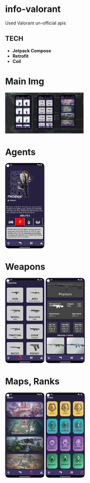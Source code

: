 # info-valorant
Used Valorant un-official apis

## TECH  
- **Jetpack Compose**
- **Retrofit**
- **Coil**




<h1>Main Img</h1>

<img src="screenshots/mainimg.jpg" width="50%"> </img>

<h1>Agents</h1>

<img src="screenshots/agent_detail.png" width="25%"> </img>



<h1>Weapons</h1>

<img src="screenshots/weapons_screen.png" width="25%"> </img>
<img src="screenshots/weapon_detail.png" width="25%"> </img>


<h1>Maps, Ranks</h1>

<img src="screenshots/maps_screen.png" width="25%"> </img>
<img src="screenshots/ranks_screen.png" width="25%"> </img>

